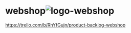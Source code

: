 # webshop![logo-webshop](https://github.com/MikadeWilde1/webshop/assets/114744916/21629d15-33d2-4f71-8476-2c02e236a8d7)
https://trello.com/b/RhYfGujn/product-backlog-webshop
